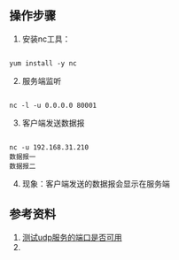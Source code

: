 ## 操作步骤

1. 安装nc工具：

~~~

yum install -y nc

~~~

2. 服务端监听

~~~

nc -l -u 0.0.0.0 80001

~~~

3. 客户端发送数据报

~~~

nc -u 192.168.31.210
数据报一
数据报二

~~~

4. 现象：客户端发送的数据报会显示在服务端

## 参考资料

1. [测试udp服务的端口是否可用](https://blog.csdn.net/bytxl/article/details/45603435)
2. []()